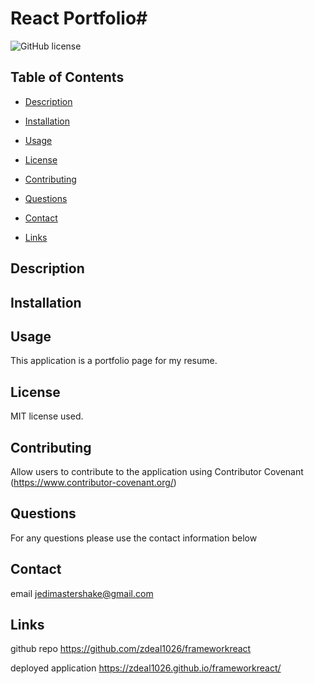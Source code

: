 # React Portfolio#

![GitHub license](https://img.shields.io/badge/license-MIT-blue.svg)

## Table of Contents

- [Description](#description)

- [Installation](#installation)

- [Usage](#usage)

- [License](#license)

- [Contributing](#contributing)

- [Questions](#questions)

- [Contact](#contact)

- [Links](#links)

## Description

## Installation

## Usage

This application is a portfolio page for my resume.

## License

MIT license used.

## Contributing

Allow users to contribute to the application using Contributor Covenant (https://www.contributor-covenant.org/)

## Questions

For any questions please use the contact information below

## Contact

email jedimastershake@gmail.com

## Links

github repo https://github.com/zdeal1026/frameworkreact

deployed application https://zdeal1026.github.io/frameworkreact/

